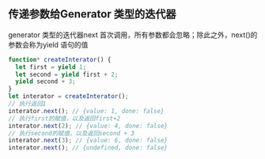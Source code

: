 
## 传递参数给Generator 类型的迭代器
generator 类型的迭代器next 首次调用，所有参数都会忽略；除此之外，next()的参数会称为yield 语句的值
```js
function* createInterator() {
  let first = yield 1;
  let second = yield first + 2;
  yield second + 3;
}
let interator = createInterator();
// 执行返回1
interator.next(); // {value: 1, done: false}
// 执行first的赋值，以及返回first+2
interator.next(2); // {value: 4, done: false} 
// 执行second的赋值，以及返回second + 3
interator.next(3); // {value: 6, done: false}
interator.next(); // {undefined, done: false}
```